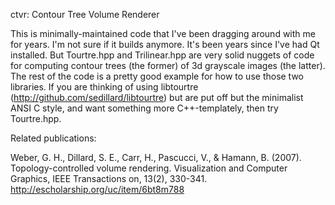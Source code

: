 ctvr: Contour Tree Volume Renderer

This is minimally-maintained code that I've been dragging around with me for years. I'm not sure if it builds anymore. It's been years since I've had Qt installed. But Tourtre.hpp and Trilinear.hpp are very solid nuggets of code for computing contour trees (the former) of 3d grayscale images (the latter). The rest of the code is a pretty good example for how to use those two libraries. If you are thinking of using libtourtre (http://github.com/sedillard/libtourtre) but are put off but the minimalist ANSI C style, and want something more C++-templately, then try Tourtre.hpp.

Related publications: 

Weber, G. H., Dillard, S. E., Carr, H., Pascucci, V., & Hamann, B. (2007). Topology-controlled volume rendering. Visualization and Computer Graphics, IEEE Transactions on, 13(2), 330-341.
http://escholarship.org/uc/item/6bt8m788

